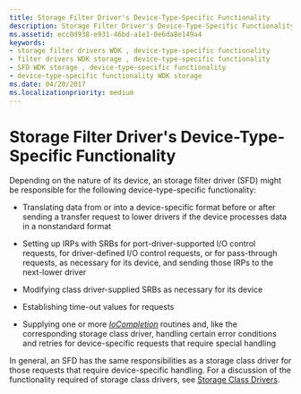 ```yaml
---
title: Storage Filter Driver's Device-Type-Specific Functionality
description: Storage Filter Driver's Device-Type-Specific Functionality
ms.assetid: ecc0d938-e931-46bd-a1e1-0e6da8e149a4
keywords:
- storage filter drivers WDK , device-type-specific functionality
- filter drivers WDK storage , device-type-specific functionality
- SFD WDK storage , device-type-specific functionality
- device-type-specific functionality WDK storage
ms.date: 04/20/2017
ms.localizationpriority: medium
---
```


# Storage Filter Driver's Device-Type-Specific Functionality

Depending on the nature of its device, an storage filter driver (SFD) might be responsible for the following device-type-specific functionality:

- Translating data from or into a device-specific format before or after sending a transfer request to lower drivers if the device processes data in a nonstandard format

- Setting up IRPs with SRBs for port-driver-supported I/O control requests, for driver-defined I/O control requests, or for pass-through requests, as necessary for its device, and sending those IRPs to the next-lower driver

- Modifying class driver-supplied SRBs as necessary for its device

- Establishing time-out values for requests

- Supplying one or more [*IoCompletion*](https://docs.microsoft.com/windows-hardware/drivers/ddi/wdm/nc-wdm-io_completion_routine) routines and, like the corresponding storage class driver, handling certain error conditions and retries for device-specific requests that require special handling

In general, an SFD has the same responsibilities as a storage class driver for those requests that require device-specific handling. For a discussion of the functionality required of storage class drivers, see [Storage Class Drivers](introduction-to-storage-class-drivers.md).
